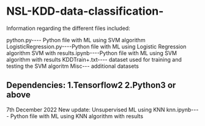 # NSL-KDD-data-classification-

Information regarding the different files included:

python.py---- Python file with ML using SVM algorithm
LogisticRegression.py----Python file with ML using Logistic Regression algorithm
SVM with results.ipynb----Python file with ML using SVM algorithm with results
KDDTrain+.txt---- dataset used for training and testing the SVM algoritm
Misc--- additional datasets 

Dependencies:
1.Tensorflow2
2.Python3 or above
-------------------------------------
7th December 2022
New update: Unsupervised ML using KNN
knn.ipynb----  Python file with ML using KNN algorithm with results
